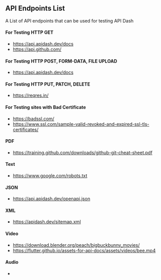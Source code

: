 ## API Endpoints List

A List of API endpoints that can be used for testing API Dash

#### For Testing HTTP GET
- https://api.apidash.dev/docs
- https://api.github.com/
  
#### For Testing HTTP POST, FORM-DATA, FILE UPLOAD 
- https://api.apidash.dev/docs

#### For Testing HTTP PUT, PATCH, DELETE
- https://reqres.in/
  
#### For Testing sites with Bad Certificate
- https://badssl.com/
- https://www.ssl.com/sample-valid-revoked-and-expired-ssl-tls-certificates/

#### PDF

- https://training.github.com/downloads/github-git-cheat-sheet.pdf

#### Text

- https://www.google.com/robots.txt

#### JSON

- https://api.apidash.dev/openapi.json

#### XML

- https://apidash.dev/sitemap.xml

#### Video

- https://download.blender.org/peach/bigbuckbunny_movies/
- https://flutter.github.io/assets-for-api-docs/assets/videos/bee.mp4

#### Audio

- 
